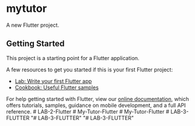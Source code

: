 # mytutor

A new Flutter project.

## Getting Started

This project is a starting point for a Flutter application.

A few resources to get you started if this is your first Flutter project:

- [Lab: Write your first Flutter app](https://flutter.dev/docs/get-started/codelab)
- [Cookbook: Useful Flutter samples](https://flutter.dev/docs/cookbook)

For help getting started with Flutter, view our
[online documentation](https://flutter.dev/docs), which offers tutorials,
samples, guidance on mobile development, and a full API reference.
#   L A B - 2 - F l u t t e r  
 #   M y - T u t o r - F l u t t e r  
 #   M y - T u t o r - F l u t t e r  
 #   L A B - 3 - F L U T T E R  
 "# LAB-3-FLUTTER" 
"# LAB-3-FLUTTER" 
